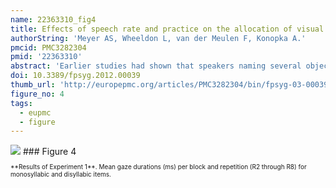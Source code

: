 ```yaml
---
name: 22363310_fig4
title: Effects of speech rate and practice on the allocation of visual attention in multiple object naming.
authorString: 'Meyer AS, Wheeldon L, van der Meulen F, Konopka A.'
pmcid: PMC3282304
pmid: '22363310'
abstract: 'Earlier studies had shown that speakers naming several objects typically look at each object until they have retrieved the phonological form of its name and therefore look longer at objects with long names than at objects with shorter names. We examined whether this tight eye-to-speech coordination was maintained at different speech rates and after increasing amounts of practice. Participants named the same set of objects with monosyllabic or disyllabic names on up to 20 successive trials. In Experiment 1, they spoke as fast as they could, whereas in Experiment 2 they had to maintain a fixed moderate or faster speech rate. In both experiments, the durations of the gazes to the objects decreased with increasing speech rate, indicating that at higher speech rates, the speakers spent less time planning the object names. The eye-speech lag (the time interval between the shift of gaze away from an object and the onset of its name) was independent of the speech rate but became shorter with increasing practice. Consistent word length effects on the durations of the gazes to the objects and the eye-speech lags were only found in Experiment 2. The results indicate that shifts of eye gaze are often linked to the completion of phonological encoding, but that speakers can deviate from this default coordination of eye gaze and speech, for instance when the descriptive task is easy and they aim to speak fast.'
doi: 10.3389/fpsyg.2012.00039
thumb_url: 'http://europepmc.org/articles/PMC3282304/bin/fpsyg-03-00039-g004.gif'
figure_no: 4
tags:
  - eupmc
  - figure
---
```

<img src='http://europepmc.org/articles/PMC3282304/bin/fpsyg-03-00039-g004.jpg' style='max-height: 300px'>
### Figure 4
<p style='font-size: 10px;'>**Results of Experiment 1**. Mean gaze durations (ms) per block and repetition (R2 through R8) for monosyllabic and disyllabic items.</p>